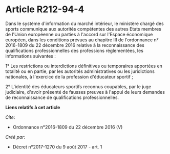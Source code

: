 # Article R212-94-4

Dans le système d'information du marché intérieur, le ministère chargé des sports communique aux autorités compétentes des
autres Etats membres de l'Union européenne ou parties à l'accord sur l'Espace économique européen, dans les conditions
prévues au chapitre III de l'ordonnance n° 2016-1809 du 22 décembre 2016 relative à la reconnaissance des qualifications
professionnelles des professions réglementées, les informations suivantes : 

1° Les restrictions ou interdictions définitives ou temporaires apportées en totalité ou en partie, par les autorités
administratives ou les juridictions nationales, à l'exercice de la profession d'éducateur sportif ; 

2° L'identité des éducateurs sportifs reconnus coupables, par le juge judiciaire, d'avoir présenté de fausses preuves à
l'appui de leurs demandes de reconnaissance de qualifications professionnelles.

**Liens relatifs à cet article**

_Cite_:

  - Ordonnance n°2016-1809 du 22 décembre 2016 (V)

_Créé par_:

  - Décret n°2017-1270 du 9 août 2017 - art. 1
